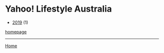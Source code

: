 # Yahoo! Lifestyle Australia

  * [2019](./yahoo-lifestyle-australia-2019.md) (1)

[homepage](https://au.lifestyle.yahoo.com/)

----

[Home](../index.md)

